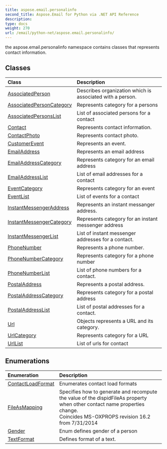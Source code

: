 ```yaml
---
title: aspose.email.personalinfo
second_title: Aspose.Email for Python via .NET API Reference
description: 
type: docs
weight: 270
url: /email/python-net/aspose.email.personalinfo/
---
```



the aspose.email.personalinfo namespace contains classes that represents contact information.

## Classes
| Class | Description |
| :- | :- |
|[AssociatedPerson](/email/python-net/aspose.email.personalinfo/associatedperson/)|Describes organization which is associated with a person.|
|[AssociatedPersonCategory](/email/python-net/aspose.email.personalinfo/associatedpersoncategory/)|Represents category for a persons|
|[AssociatedPersonsList](/email/python-net/aspose.email.personalinfo/associatedpersonslist/)|List of associated persons for a contact|
|[Contact](/email/python-net/aspose.email.personalinfo/contact/)|Represents contact information.|
|[ContactPhoto](/email/python-net/aspose.email.personalinfo/contactphoto/)|Represents contact photo.|
|[CustomerEvent](/email/python-net/aspose.email.personalinfo/customerevent/)|Represents an event.|
|[EmailAddress](/email/python-net/aspose.email.personalinfo/emailaddress/)|Represents an email address|
|[EmailAddressCategory](/email/python-net/aspose.email.personalinfo/emailaddresscategory/)|Represents category for an email address|
|[EmailAddressList](/email/python-net/aspose.email.personalinfo/emailaddresslist/)|List of email addresses for a contact|
|[EventCategory](/email/python-net/aspose.email.personalinfo/eventcategory/)|Represents category for an event|
|[EventList](/email/python-net/aspose.email.personalinfo/eventlist/)|List of events for a contact|
|[InstantMessengerAddress](/email/python-net/aspose.email.personalinfo/instantmessengeraddress/)|Represents an instant messanger address.|
|[InstantMessengerCategory](/email/python-net/aspose.email.personalinfo/instantmessengercategory/)|Represents category for an instant messenger address|
|[InstantMessengerList](/email/python-net/aspose.email.personalinfo/instantmessengerlist/)|List of instant messenger addresses for a contact.|
|[PhoneNumber](/email/python-net/aspose.email.personalinfo/phonenumber/)|Represents a phone number.|
|[PhoneNumberCategory](/email/python-net/aspose.email.personalinfo/phonenumbercategory/)|Represents category for a phone number|
|[PhoneNumberList](/email/python-net/aspose.email.personalinfo/phonenumberlist/)|List of phone numbers for a contact.|
|[PostalAddress](/email/python-net/aspose.email.personalinfo/postaladdress/)|Represents a postal address.|
|[PostalAddressCategory](/email/python-net/aspose.email.personalinfo/postaladdresscategory/)|Represents category for a postal address|
|[PostalAddressList](/email/python-net/aspose.email.personalinfo/postaladdresslist/)|List of postal addresses for a contact.|
|[Url](/email/python-net/aspose.email.personalinfo/url/)|Objects represents a URL and its category.|
|[UrlCategory](/email/python-net/aspose.email.personalinfo/urlcategory/)|Represents category for a URL|
|[UrlList](/email/python-net/aspose.email.personalinfo/urllist/)|List of urls for contact|
## Enumerations
| Enumeration | Description |
| :- | :- |
|[ContactLoadFormat](/email/python-net/aspose.email.personalinfo/contactloadformat/)|Enumerates contact load formats|
|[FileAsMapping](/email/python-net/aspose.email.personalinfo/fileasmapping/)|Specifies how to generate and recompute the value of the dispidFileAs property when other contact name properties change.<br/>            Coincides MS-OXPROPS revision 16.2 from 7/31/2014|
|[Gender](/email/python-net/aspose.email.personalinfo/gender/)|Enum defines gender of a person|
|[TextFormat](/email/python-net/aspose.email.personalinfo/textformat/)|Defines format of a text.|
